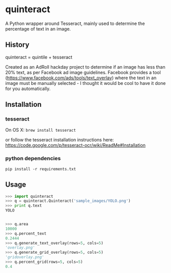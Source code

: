 # quinteract
A Python wrapper around Tesseract, mainly used to determine the percentage of text in an image.

## History
quinteract = quintile + tesseract

Created as an AdRoll hackday project to determine if an image has less than 20% text, as per Facebook ad image guidelines. Facebook provides a tool (https://www.facebook.com/ads/tools/text_overlay) where the text in an image must be manually selected - I thought it would be cool to have it done for you automatically.

## Installation

### tesseract
On OS X:
`brew install tesseract`

or follow the tesseract installation instructions here: https://code.google.com/p/tesseract-ocr/wiki/ReadMe#Installation

### python dependencies
`pip install -r requirements.txt`

## Usage
```python
>>> import quinteract
>>> q = quinteract.Quinteract('sample_images/YOLO.png')
>>> print q.text
YOLO


>>> q.area
10000
>>> q.percent_text
0.2444
>>> q.generate_text_overlay(rows=5, cols=5)
'overlay.png'
>>> q.generate_grid_overlay(rows=5, cols=5)
'gridoverlay.png'
>>> q.percent_grid(rows=5, cols=5)
0.4
```
